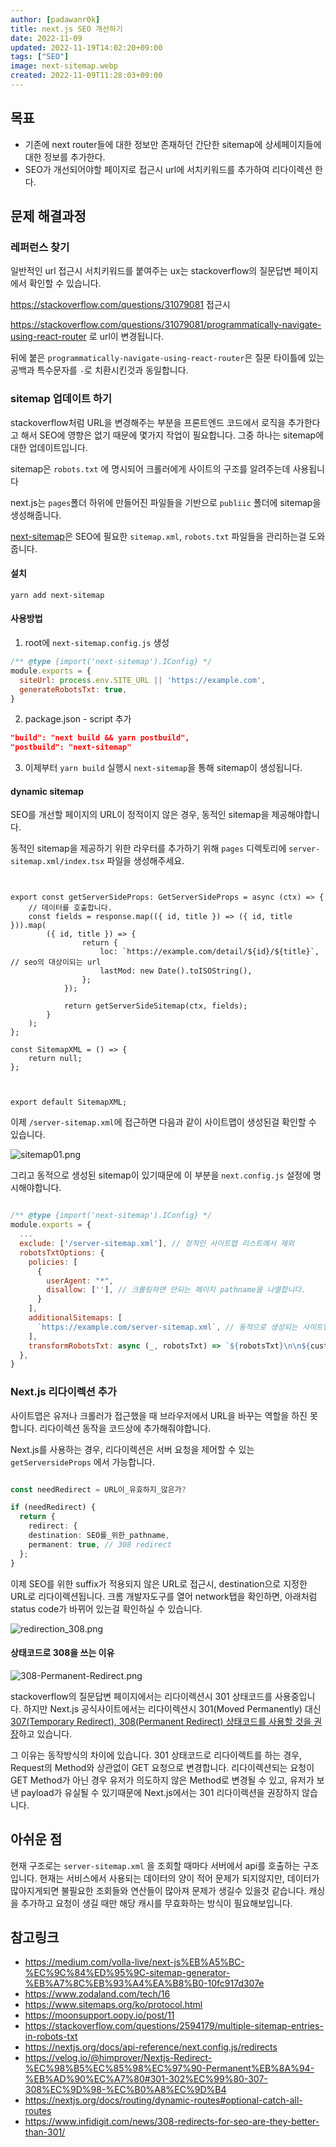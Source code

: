 ```yaml
---
author: [padawanr0k]
title: next.js SEO 개선하기
date: 2022-11-09
updated: 2022-11-19T14:02:20+09:00
tags: ["SEO"]
image: next-sitemap.webp
created: 2022-11-09T11:28:03+09:00
---
```


## 목표
- 기존에 next router들에 대한 정보만 존재하던 간단한 sitemap에 상세페이지들에 대한 정보를 추가한다.
- SEO가 개선되어야할 페이지로 접근시 url에 서치키워드를 추가하여 리다이렉션 한다.


## 문제 해결과정

### 레퍼런스 찾기
일반적인 url 접근시 서치키워드를 붙여주는 ux는 stackoverflow의 질문답변 페이지에서 확인할 수 있습니다.

https://stackoverflow.com/questions/31079081 접근시

https://stackoverflow.com/questions/31079081/programmatically-navigate-using-react-router 로 url이 변경됩니다.

뒤에 붙은 `programmatically-navigate-using-react-router`은 질문 타이틀에 있는 공백과 특수문자를 `-`로 치환시킨것과 동일합니다.


### sitemap 업데이트 하기

stackoverflow처럼 URL을 변경해주는 부분을 프론트엔드 코드에서 로직을 추가한다고 해서 SEO에 영향은 없기 때문에 몇가지 작업이 필요합니다. 그중 하나는 sitemap에 대한 업데이트입니다.

sitemap은  `robots.txt` 에 명시되어 크롤러에게 사이트의 구조를 알려주는데 사용됩니다

next.js는 `pages`폴더 하위에 만들어진 파일들을 기반으로 `publiic` 폴더에 sitemap을 생성해줍니다.

[next-sitemap](https://github.com/iamvishnusankar/next-sitemap)은 SEO에 필요한 `sitemap.xml`, `robots.txt` 파일들을 관리하는걸 도와줍니다.

#### 설치
```
yarn add next-sitemap
```


#### 사용방법

1. root에 `next-sitemap.config.js` 생성
```javascript
/** @type {import('next-sitemap').IConfig} */
module.exports = {
  siteUrl: process.env.SITE_URL || 'https://example.com',
  generateRobotsTxt: true,
}
```

2. package.json - script 추가
```json
"build": "next build && yarn postbuild",
"postbuild": "next-sitemap"
```

3. 이제부터 `yarn build` 실행시 `next-sitemap`을 통해 sitemap이 생성됩니다.

#### dynamic sitemap
SEO를 개선할 페이지의 URL이 정적이지 않은 경우, 동적인 sitemap을 제공해야합니다.

동적인 sitemap을 제공하기 위한 라우터를 추가하기 위해 `pages` 디렉토리에 `server-sitemap.xml/index.tsx` 파일을 생성해주세요.


```tsx


export const getServerSideProps: GetServerSideProps = async (ctx) => {
	// 데이터를 호출합니다.
	const fields = response.map(({ id, title }) => ({ id, title })).map(
		({ id, title }) => {
				return {
					loc: `https://example.com/detail/${id}/${title}`, // seo의 대상이되는 url
					lastMod: new Date().toISOString(),
				};
			});

			return getServerSideSitemap(ctx, fields);
		}
	);
};

const SitemapXML = () => {
	return null;
};



export default SitemapXML;
```


이제 `/server-sitemap.xml`에 접근하면 다음과 같이 사이트맵이 생성된걸 확인할 수 있습니다.

![sitemap01.png](./img/sitemap01.png)



그리고 동적으로 생성된 sitemap이 있기때문에 이 부분을 `next.config.js` 설정에 명시해야합니다.


```javascript

/** @type {import('next-sitemap').IConfig} */
module.exports = {
  ...
  exclude: ['/server-sitemap.xml'], // 정적인 사이트맵 리스트에서 제외
  robotsTxtOptions: {
    policies: [
      {
        userAgent: "*",
        disallow: [''], // 크롤링하면 안되는 페이지 pathname을 나열합니다.
      }
    ],
    additionalSitemaps: [
      `https://example.com/server-sitemap.xml`, // 동적으로 생성되는 사이트맵 포함
    ],
    transformRobotsTxt: async (_, robotsTxt) => `${robotsTxt}\n\n${customOptions}`, // robots.txt를 커스터마이징할 때 사용함
  },
}

```


### Next.js 리다이렉션 추가
사이트맵은 유저나 크롤러가 접근했을 때 브라우저에서 URL을 바꾸는 역할을 하진 못합니다.
리다이렉션 동작을 코드상에 추가해줘야합니다.

Next.js를 사용하는 경우, 리다이렉션은 서버 요청을 제어할 수 있는 `getServersideProps` 에서 가능합니다.

```typescript

const needRedirect = URL이_유효하지_않은가?

if (needRedirect) {
  return {
    redirect: {
    destination: SEO를_위한_pathname,
    permanent: true, // 308 redirect
  };
}
```


이제 SEO를 위한 suffix가 적용되지 않은 URL로 접근시, destination으로 지정한 URL로 리다이렉션됩니다. 크롬 개발자도구를 열어 network탭을 확인하면, 아래처럼 status code가 바뀌어 있는걸 확인하실 수 있습니다.

![redirection_308.png](./img/redirection_308.png)


#### 상태코드로 308을 쓰는 이유

![308-Permanent-Redirect.png](./img/308-Permanent-Redirect.png)



stackoverflow의 질문답변 페이지에서는 리다이렉션시 301 상태코드를 사용중입니다. 하지만 Next.js 공식사이트에서는 리다이렉션시 301(Moved Permanently) 대신[ 307(Temporary Redirect), 308(Permanent Redirect) 상태코드를 사용할 것을 권장](https://nextjs.org/docs/api-reference/next.config.js/redirects)하고 있습니다.

그 이유는 동작방식의 차이에 있습니다. 301 상태코드로 리다이렉트를 하는 경우, Request의 Method와 상관없이 GET 요청으로 변경합니다. 리다이렉션되는 요청이 GET Method가 아닌 경우 유저가 의도하지 않은 Method로 변경될 수 있고, 유저가 보낸 payload가 유실될 수 있기때문에 Next.js에서는 301 리다이렉션을 권장하지 않습니다.


## 아쉬운 점
현재 구조로는 `server-sitemap.xml` 을 조회할 때마다 서버에서 api를 호출하는 구조입니다. 현재는 서비스에서 사용되는 데이터의 양이 적어 문제가 되지않지만, 데이터가 많아지게되면 불필요한 조회들와 연산들이 많아져 문제가 생길수 있을것 같습니다. 캐싱을 추가하고 요청이 생길 때만 해당 캐시를 무효화하는 방식이 필요해보입니다.


## 참고링크
- https://medium.com/volla-live/next-js%EB%A5%BC-%EC%9C%84%ED%95%9C-sitemap-generator-%EB%A7%8C%EB%93%A4%EA%B8%B0-10fc917d307e
- https://www.zodaland.com/tech/16
- https://www.sitemaps.org/ko/protocol.html
- https://moonsupport.oopy.io/post/11
- https://stackoverflow.com/questions/2594179/multiple-sitemap-entries-in-robots-txt
- https://nextjs.org/docs/api-reference/next.config.js/redirects
- https://velog.io/@himprover/Nextjs-Redirect-%EC%98%B5%EC%85%98%EC%97%90-Permanent%EB%8A%94-%EB%AD%90%EC%A7%80#301-302%EC%99%80-307-308%EC%9D%98-%EC%B0%A8%EC%9D%B4
- https://nextjs.org/docs/routing/dynamic-routes#optional-catch-all-routes
- https://www.infidigit.com/news/308-redirects-for-seo-are-they-better-than-301/
